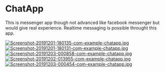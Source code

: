 # ChatApp
This is messenger app though not advanced like facebook messenger but would give real experience.
Realtime messaging is possible throught this app.

[![Screenshot-20191201-180135-com-example-chatapp.jpg](https://i.postimg.cc/Fs70kPG7/Screenshot-20191201-180135-com-example-chatapp.jpg)](https://postimg.cc/ppMmgJwH)
[![Screenshot-20191201-180131-com-example-chatapp.jpg](https://i.postimg.cc/WbFJ1dbZ/Screenshot-20191201-180131-com-example-chatapp.jpg)](https://postimg.cc/4mG38Nc4)
[![Screenshot-20191203-000858-com-example-chatapp.jpg](https://i.postimg.cc/QtLsJ14r/Screenshot-20191203-000858-com-example-chatapp.jpg)](https://postimg.cc/bGRKzDf6)
[![Screenshot-20191202-013955-com-example-chatapp.jpg](https://i.postimg.cc/XJWqW0VB/Screenshot-20191202-013955-com-example-chatapp.jpg)](https://postimg.cc/VS7m9p0z)
[![Screenshot-20191203-000454-com-example-chatapp.jpg](https://i.postimg.cc/TYx16McX/Screenshot-20191203-000454-com-example-chatapp.jpg)](https://postimg.cc/dDWw2fXW)

